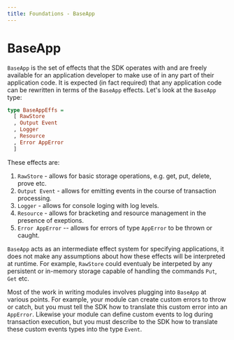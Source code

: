 ```yaml
---
title: Foundations - BaseApp
---
```


# BaseApp

`BaseApp` is the set of effects that the SDK operates with and are freely available
for an application developer to make use of in any part of their application code. It is expected
(in fact required) that any application code can be rewritten in terms of the `BaseApp`
effects. Let's look at the `BaseApp` type:

~~~ haskell ignore
type BaseAppEffs =
  [ RawStore
  , Output Event
  , Logger
  , Resource
  , Error AppError
  ]
~~~

These effects are:

1. `RawStore` - allows for basic storage operations, e.g. get, put, delete, prove etc.
2. `Output Event` - allows for emitting events in the course of transaction processing.
3. `Logger` - allows for console loging with log levels.
4. `Resource` - allows for bracketing and resource management in the presence of exeptions.
5. `Error AppError` -- allows for errors of type `AppError` to be thrown or caught.

`BaseApp` acts as an intermediate effect system for specifying applications, it does not make any assumptions about how these effects will be interpreted at runtime. For example, `RawStore` could eventualy be interpeted by any persistent or in-memory storage capable of handling the commands `Put`, `Get` etc.

Most of the work in writing modules involves plugging into `BaseApp` at various points. For example, your module can create custom errors to throw or catch, but you must tell the SDK how to translate this custom error into an `AppError`. Likewise your module can define custom events to log during transaction execution, but you must describe to the SDK how to translate these custom events types into the type `Event`.
